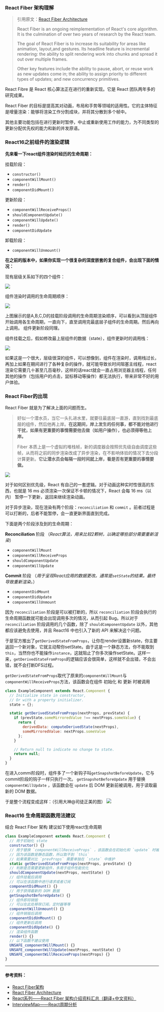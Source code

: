 ### React Fiber 架构理解

> 引用原文：[React Fiber Architecture](https://github.com/acdlite/react-fiber-architecture)
>
> React Fiber is an ongoing reimplementation of React's core algorithm. It is the culmination of over two years of research by the React team.
>
> The goal of React Fiber is to increase its suitability for areas like animation, layout,and gestures. Its headline feature is incremental rendering: the ability to split rendering work into chunks and spread it out over multiple frames.
>
> Other key features include the ability to pause, abort, or reuse work as new updates come in; the ability to assign priority to different types of updates; and new concurrency primitives.

React Fibre 是 React 核心算法正在进行的重新实现。它是 React 团队两年多的研究成果。

React Fiber 的目标是提高其对动画，布局和手势等领域的适用性。它的主体特征是增量渲染：能够将渲染工作分割成块，并将其分散到多个帧中。

其他主要功能包括在进行更新时暂停，中止或重新使用工作的能力，为不同类型的更新分配优先权的能力和新的并发原语。

### React16之前组件的渲染逻辑

**先来看一下react组件渲染时经历的生命周期：**

挂载阶段：
- `constructor()`
- `componentWillMount()`
- `render()`
- `componentDidMount()`

更新阶段：
- `componentWillReceiveProps()`
- `shouldComponentUpdate()`
- `componentWillUpdate()`
- `render()`
- `componentDidUpdate`

卸载阶段：
- `componentWillUnmount()`

**在之前的版本中，如果你实现一个很复杂的深度嵌套的复合组件，会出现下面的情况：**

现有层级关系如下的四个组件：

![](../images/fiber_01.png)

组件渲染时调用的生命周期顺序：
  
  ![](../images/fiber_02.png)

  上图展示的是A,B,C,D的挂载阶段调用的生命周期渲染顺序，可以看到从顶层组件开始调用各生命周期，一直向下，直至调用完最底层子组件的生命周期。然后再向上调用。
  组件更新阶段同理。
  
组件挂载之后，假如修改最上层组件的数据（state），组件更新时的调用栈：

  ![](../images/fiber_03.png)

  如果这是一个很大，层级很深的组件，可以想像到，组件在渲染时，调用栈过长，再加上如果在期间进行了各种复杂的操作，就可能导致长时间阻塞主线程，react渲染它需要几十甚至几百毫秒，这样的话react就会一直占用浏览器主线程，任何其他的操作（包括用户的点击，鼠标移动等操作）都无法执行，带来非常不好的用户体验。


### React Fiber的出现
React Fiber 就是为了解决上面的问题而生。
> 好似一个潜水员，当它一头扎进水里，就要往最底层一直游，直到找到最底层的组件，然后他再上岸。**在这期间，岸上发生的任何事，都不能对他进行干扰，如果有更重要的事情需要他去做（如用户操作），也必须得等他上岸。**
>
> Fiber 本质上是一个虚拟的堆栈帧，新的调度器会按照优先级自由调度这些帧，从而将之前的同步渲染改成了异步渲染，在不影响体验的情况下去分段计算更新。**它让潜水员会每隔一段时间就上岸，看是否有更重要的事情要做。**


![](https://user-gold-cdn.xitu.io/2018/6/25/164358f89595d56f?w=1119&h=600&f=png&s=330885)

对于如何区别优先级，React 有自己的一套逻辑。对于动画这种实时性很高的东西，也就是 16 ms 必须渲染一次保证不卡顿的情况下，React 会每 16 ms（以内） 暂停一下更新，返回来继续渲染动画。

对于异步渲染，现在渲染有两个阶段：`reconciliation` 和 `commit` 。前者过程是可以打断的，后者不能暂停，会一直更新界面直到完成。

下面是两个阶段涉及到的生命周期：

**Reconciliation** 阶段 （*React算法，用来比较2颗树，以确定哪些部分需要重新渲染*）

- `componentWillMount`
- `componentWillReceiveProps`
- `shouldComponentUpdate`
- `componentWillUpdate`

**Commit** 阶段 （*用于呈现React应用的数据更改。通常是`setState`的结果。最终导致重新渲染。*）

- `componentDidMount`
- `componentDidUpdate`
- `componentWillUnmount`

因为 `reconciliation` 阶段是可以被打断的，所以 `reconciliation` 阶段会执行的生命周期函数就可能会出现调用多次的情况，从而引起 Bug。所以对于 `reconciliation` 阶段调用的几个函数，除了 `shouldComponentUpdate` 以外，其他都应该避免去使用，并且 React16 中也引入了新的 API 来解决这个问题。

于是官方推出了`getDerivedStateFromProps`，让你在render设置新state，你主要返回一个新对象，它就主动帮你setState。由于这是一个静态方法，你不能取到 `this`，当然你也不能操作`instance`，这就阻止了你多次操作setState。这样一来，`getDerivedStateFromProps`的逻辑应该会很简单，这样就不会出错，不会出错，就不会打断DFS过程。

`getDerivedStateFromProps`取代了原来的`componentWillMount`与`componentWillReceiveProps`方法，该函数会在组件 初始化 和 更新 时被调用

```js
class ExampleComponent extends React.Component {
  // Initialize state in constructor,
  // Or with a property initializer.
  state = {};

  static getDerivedStateFromProps(nextProps, prevState) {
    if (prevState.someMirroredValue !== nextProps.someValue) {
      return {
        derivedData: computeDerivedState(nextProps),
        someMirroredValue: nextProps.someValue
      };
    }

    // Return null to indicate no change to state.
    return null;
  }
}
```
在进入commi阶段时，组件多了一个新钩子叫`getSnapshotBeforeUpdate`，它与commit阶段的钩子一样只执行一次。
`getSnapshotBeforeUpdate` 用于替换 `componentWillUpdate` ，该函数会在 `update` 后 DOM 更新前被调用，用于读取最新的 DOM 数据。

于是整个流程变成这样：（引用大神@司徒正美的图）
![](https://pic3.zhimg.com/80/v2-00e64705c849952d58fde002fec930f6_hd.jpg)

### React16 生命周期函数用法建议
结合 React Fiber 架构 建议如下使用react生命周期
```javascript
class ExampleComponent extends React.Component {
  // 用于初始化 state
  constructor() {}
  // 用于替换 `componentWillReceiveProps` ，该函数会在初始化和 `update` 时被调用
  // 因为该函数是静态函数，所以取不到 `this`
  // 如果需要对比 `prevProps` 需要单独在 `state` 中维护
  static getDerivedStateFromProps(nextProps, prevState) {}
  // 判断是否需要更新组件，多用于组件性能优化
  shouldComponentUpdate(nextProps, nextState) {}
  // 组件挂载后调用
  // 可以在该函数中进行请求或者订阅
  componentDidMount() {}
  // 用于获得最新的 DOM 数据
  getSnapshotBeforeUpdate() {}
  // 组件即将销毁
  // 可以在此处移除订阅，定时器等等
  componentWillUnmount() {}
  // 组件销毁后调用
  componentDidUnMount() {}
  // 组件更新后调用
  componentDidUpdate() {}
  // 渲染组件函数
  render() {}
  // 以下函数不建议使用
  UNSAFE_componentWillMount() {}
  UNSAFE_componentWillUpdate(nextProps, nextState) {}
  UNSAFE_componentWillReceiveProps(nextProps) {}
}
```
___
#### 参考资料：
 - [React Fiber架构](https://zhuanlan.zhihu.com/p/37095662)
 - [React Fiber Architecture](https://github.com/acdlite/react-fiber-architecture)
 - [React系列——React Fiber 架构介绍资料汇总（翻译+中文资料）](https://segmentfault.com/a/1190000012834204)
 - [InterviewMap——React周期分析](https://yuchengkai.cn/docs/zh/frontend/react.html)